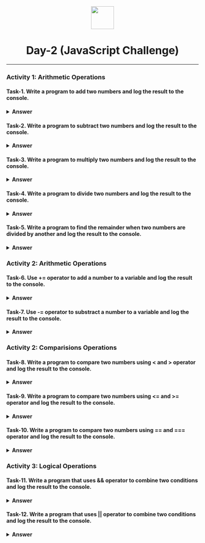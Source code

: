 <div align="center">
  <img height="60" src="https://img.icons8.com/color/344/javascript.png">
  <h1>Day-2 (JavaScript Challenge)</h1>
</div>

---

### Activity 1: Arithmetic Operations

#### Task-1. Write a program to add two numbers and log the result to the console.
<details><summary><b>Answer</b></summary>
<p>

```javascript
function addTwoNumbers(num1, num2) {
  return num1 + num2;
};
let number = addTwoNumbers(8, 2);
console.log(number); //output: 10
```

</p>
</details>

#### Task-2. Write a program to subtract two numbers and log the result to the console.
<details><summary><b>Answer</b></summary>
<p>

```javascript
function subtractTwoNumbers(num1, num2) {
  return num1 - num2;
};
let number = subtractTwoNumbers(10, 2);
console.log(number); //output: 8
```

</p>
</details>

#### Task-3. Write a program to multiply two numbers and log the result to the console.
<details><summary><b>Answer</b></summary>
<p>

```javascript
function multiplyTwoNumbers(num1, num2) {
  return num1 * num2;
};
let number = multiplyTwoNumbers(10, 2);
console.log(number); //output: 20
```

</p>
</details>

#### Task-4. Write a program to divide two numbers and log the result to the console.
<details><summary><b>Answer</b></summary>
<p>

```javascript
function divideTwoNumbers(num1, num2) {
  return num1 / num2;
};
let number = divideTwoNumbers(10, 2);
console.log(number); //output: 5
```

</p>
</details>

#### Task-5. Write a program to find the remainder when two numbers are divided by another and log the result to the console.
<details><summary><b>Answer</b></summary>
<p>

```javascript
function findRemainder(num1, num2) {
  return num1 % num2;
};
let number = findRemainder(8, 3);
console.log(number); //output: 2
```

</p>
</details>

### Activity 2: Arithmetic Operations

#### Task-6. Use += operator to add a number to a variable and log the result to the console.
<details><summary><b>Answer</b></summary>
<p>

```javascript
let number = 6;
let addValue = 4;
number += addValue;
console.log(number); //output: 10

```

</p>
</details>

#### Task-7. Use -= operator to substract a number to a variable and log the result to the console.
<details><summary><b>Answer</b></summary>
<p>

```javascript
let number = 6;
let subtractValue = 4;
number -= subtractValue;
console.log(number); //output: 2

```

</p>
</details>

### Activity 2: Comparisions Operations

#### Task-8. Write a program to compare two numbers using < and > operator and log the result to the console.
<details><summary><b>Answer</b></summary>
<p>

```javascript
function comapreNumb(num1, num2){
console.log(num1 > num2);
console.log(num1 < num2)
}
comapreNumb(2, 4) //output: false true

```

</p>
</details>

#### Task-9. Write a program to compare two numbers using <= and >= operator and log the result to the console.
<details><summary><b>Answer</b></summary>
<p>

```javascript
function comapreNumb(num1, num2){
console.log(num1 >= num2);
console.log(num1 <= num2)
}
comapreNumb(6, 6) //output: true true
comapreNumb(2, 6) //output: false true

```

</p>
</details>

#### Task-10. Write a program to compare two numbers using == and === operator and log the result to the console.
<details><summary><b>Answer</b></summary>
<p>

```javascript
function comapreNumb(num1, num2){
console.log(num1 === num2);
console.log(num1 == num2)
}
comapreNumb(6, "6") //output: false true

```

</p>
</details>

### Activity 3: Logical Operations

#### Task-11. Write a program that uses && operator to combine two conditions and log the result to the console.
<details><summary><b>Answer</b></summary>
<p>

```javascript
function checkConditions(condition1, condition2) {
  if (condition1 && condition2) {
    console.log('Both conditions are true.');
  } else {
    console.log('At least one condition is false.');
  }
}
checkConditions(true, true); //output: 'Both conditions are true.'
checkConditions(true, false); //output: 'At least one condition is false.'

```

</p>
</details>

#### Task-12. Write a program that uses || operator to combine two conditions and log the result to the console.
<details><summary><b>Answer</b></summary>
<p>

```javascript
function checkConditions(condition1, condition2) {
  if (condition1 || condition2) {
    console.log('at least one condition is true');
  } else {
    console.log('Both conditions are false.');
  }
}
checkConditions(true, false); //output: 'at least one condition is true'
checkConditions(false, false); //output: 'Both conditions are false.'

```

#### Task-13. Write a program that uses ! operator to negate a condition and log the result to the console.
<details><summary><b>Answer</b></summary>
<p>

```javascript
function checkConditions(condition) {
  if (!condition) {
    console.log("condition is false");
  } else {
    console.log("condition is true");
  }
}
checkConditions(true); //output: "condition is true"
checkConditions(false); //output: "condition is false"

```

</p>
</details>

### Activity 3: Ternary Operations

#### Task-13. Write a program that uses ternary operator to check if a number is positive or negative and log the result to the console.
<details><summary><b>Answer</b></summary>
<p>

```javascript
function checkNumber(num){
  const result = num >= 0 ? "number is positive" : "number is negative";
  console.log(result);
}
checkNumber(2); //output: "number is positive"
checkNumber(-2); //output:  "number is negative"

```

